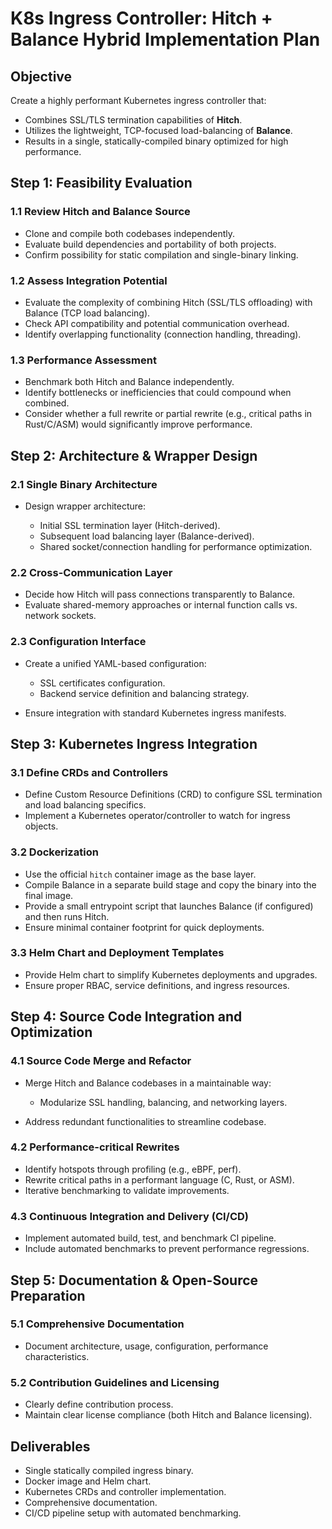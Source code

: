 # K8s Ingress Controller: Hitch + Balance Hybrid Implementation Plan

## Objective

Create a highly performant Kubernetes ingress controller that:

* Combines SSL/TLS termination capabilities of **Hitch**.
* Utilizes the lightweight, TCP-focused load-balancing of **Balance**.
* Results in a single, statically-compiled binary optimized for high performance.

## Step 1: Feasibility Evaluation

### 1.1 Review Hitch and Balance Source

* Clone and compile both codebases independently.
* Evaluate build dependencies and portability of both projects.
* Confirm possibility for static compilation and single-binary linking.

### 1.2 Assess Integration Potential

* Evaluate the complexity of combining Hitch (SSL/TLS offloading) with Balance (TCP load balancing).
* Check API compatibility and potential communication overhead.
* Identify overlapping functionality (connection handling, threading).

### 1.3 Performance Assessment

* Benchmark both Hitch and Balance independently.
* Identify bottlenecks or inefficiencies that could compound when combined.
* Consider whether a full rewrite or partial rewrite (e.g., critical paths in Rust/C/ASM) would significantly improve performance.

## Step 2: Architecture & Wrapper Design

### 2.1 Single Binary Architecture

* Design wrapper architecture:

  * Initial SSL termination layer (Hitch-derived).
  * Subsequent load balancing layer (Balance-derived).
  * Shared socket/connection handling for performance optimization.

### 2.2 Cross-Communication Layer

* Decide how Hitch will pass connections transparently to Balance.
* Evaluate shared-memory approaches or internal function calls vs. network sockets.

### 2.3 Configuration Interface

* Create a unified YAML-based configuration:

  * SSL certificates configuration.
  * Backend service definition and balancing strategy.
* Ensure integration with standard Kubernetes ingress manifests.

## Step 3: Kubernetes Ingress Integration

### 3.1 Define CRDs and Controllers

* Define Custom Resource Definitions (CRD) to configure SSL termination and load balancing specifics.
* Implement a Kubernetes operator/controller to watch for ingress objects.

### 3.2 Dockerization

* Use the official `hitch` container image as the base layer.
* Compile Balance in a separate build stage and copy the binary into the final image.
* Provide a small entrypoint script that launches Balance (if configured) and then runs Hitch.
* Ensure minimal container footprint for quick deployments.

### 3.3 Helm Chart and Deployment Templates

* Provide Helm chart to simplify Kubernetes deployments and upgrades.
* Ensure proper RBAC, service definitions, and ingress resources.

## Step 4: Source Code Integration and Optimization

### 4.1 Source Code Merge and Refactor

* Merge Hitch and Balance codebases in a maintainable way:

  * Modularize SSL handling, balancing, and networking layers.
* Address redundant functionalities to streamline codebase.

### 4.2 Performance-critical Rewrites

* Identify hotspots through profiling (e.g., eBPF, perf).
* Rewrite critical paths in a performant language (C, Rust, or ASM).
* Iterative benchmarking to validate improvements.

### 4.3 Continuous Integration and Delivery (CI/CD)

* Implement automated build, test, and benchmark CI pipeline.
* Include automated benchmarks to prevent performance regressions.

## Step 5: Documentation & Open-Source Preparation

### 5.1 Comprehensive Documentation

* Document architecture, usage, configuration, performance characteristics.

### 5.2 Contribution Guidelines and Licensing

* Clearly define contribution process.
* Maintain clear license compliance (both Hitch and Balance licensing).

## Deliverables

* Single statically compiled ingress binary.
* Docker image and Helm chart.
* Kubernetes CRDs and controller implementation.
* Comprehensive documentation.
* CI/CD pipeline setup with automated benchmarking.


